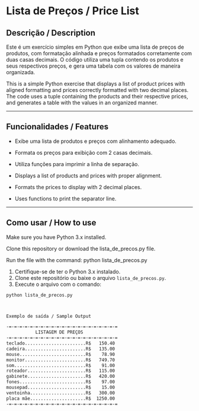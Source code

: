 # Lista de Preços / Price List

## Descrição / Description

Este é um exercício simples em Python que exibe uma lista de preços de produtos, com formatação alinhada e preços formatados corretamente com duas casas decimais. O código utiliza uma tupla contendo os produtos e seus respectivos preços, e gera uma tabela com os valores de maneira organizada.

This is a simple Python exercise that displays a list of product prices with aligned formatting and prices correctly formatted with two decimal places. The code uses a tuple containing the products and their respective prices, and generates a table with the values in an organized manner.

---

## Funcionalidades / Features

- Exibe uma lista de produtos e preços com alinhamento adequado.
- Formata os preços para exibição com 2 casas decimais.
- Utiliza funções para imprimir a linha de separação.

- Displays a list of products and prices with proper alignment.
- Formats the prices to display with 2 decimal places.
- Uses functions to print the separator line.

---

## Como usar / How to use

Make sure you have Python 3.x installed.

Clone this repository or download the lista_de_precos.py file.

Run the file with the command:
python lista_de_precos.py


1. Certifique-se de ter o Python 3.x instalado.
2. Clone este repositório ou baixe o arquivo `lista_de_precos.py`.
3. Execute o arquivo com o comando:


```bash
python lista_de_precos.py



Exemplo de saída / Sample Output

-=-=-=-=-=-=-=-=-=-=-=-=-=-=-=-=-=-=-=-=-=
           LISTAGEM DE PREÇOS
-=-=-=-=-=-=-=-=-=-=-=-=-=-=-=-=-=-=-=-=-=
teclado.......................R$   150.40
cadeira.......................R$   135.00
mouse.........................R$    78.90
monitor.......................R$   749.70
som...........................R$    91.00
roteador......................R$   115.00
gabinete......................R$   420.00
fones.........................R$    97.00
mousepad......................R$    15.00
ventoinha.....................R$   300.00
placa mãe.....................R$  1250.00
-=-=-=-=-=-=-=-=-=-=-=-=-=-=-=-=-=-=-=-=-=